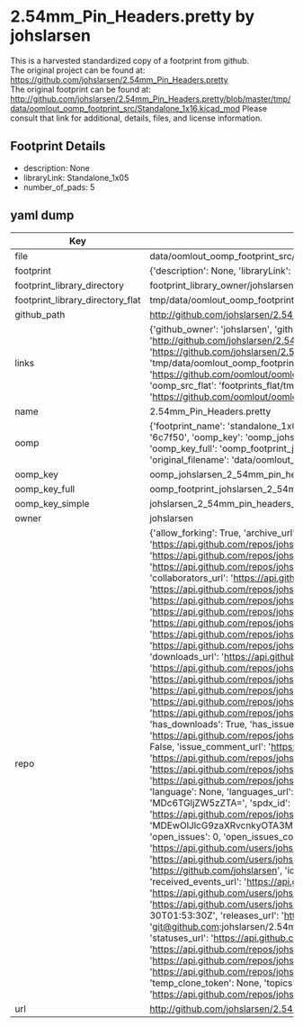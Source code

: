# 2.54mm_Pin_Headers.pretty by johslarsen  
This is a harvested standardized copy of a footprint from github.  
The original project can be found at:  
https://github.com/johslarsen/2.54mm_Pin_Headers.pretty  
The original footprint can be found at:
http://github.com/johslarsen/2.54mm_Pin_Headers.pretty/blob/master/tmp/data/oomlout_oomp_footprint_src/Standalone_1x16.kicad_mod
Please consult that link for additional, details, files, and license information.  
## Footprint Details
* description: None  
* libraryLink: Standalone_1x05  
* number_of_pads: 5  
## yaml dump  
| Key | Value |  
| --- | --- |  
| file | data/oomlout_oomp_footprint_src/2.54mm_Pin_Headers.pretty/Standalone_1x05.kicad_mod |  
| footprint | {'description': None, 'libraryLink': 'Standalone_1x05', 'number_of_pads': 5} |  
| footprint_library_directory | footprint_library_owner/johslarsen_2.54mm_Pin_Headers.pretty |  
| footprint_library_directory_flat | tmp/data/oomlout_oomp_footprint_src/footprints_flat/johslarsen_2_54mm_pin_headers_standalone_1x05/working |  
| github_path | http://github.com/johslarsen/2.54mm_Pin_Headers.pretty/blob/master/tmp/data/oomlout_oomp_footprint_src/Standalone_1x05.kicad_mod |  
| links | {'github_owner': 'johslarsen', 'github_repo_name': '2.54mm_Pin_Headers.pretty', 'github_src': 'http://github.com/johslarsen/2.54mm_Pin_Headers.pretty/blob/master/tmp/data/oomlout_oomp_footprint_src/Standalone_1x16.kicad_mod', 'github_src_repo': 'https://github.com/johslarsen/2.54mm_Pin_Headers.pretty', 'oomp_bot': 'tmp/data/oomlout_oomp_footprint_src/footprints/johslarsen_2_54mm_pin_headers_standalone_1x05/working', 'oomp_bot_github': 'https://github.com/oomlout/oomlout_oomp_footprint_bot/tree/main/tmp/data/oomlout_oomp_footprint_src/footprints/johslarsen_2_54mm_pin_headers_standalone_1x05/working', 'oomp_src_flat': 'footprints_flat/tmp/data/oomlout_oomp_footprint_src/footprints_flat/johslarsen_2_54mm_pin_headers_standalone_1x05/working', 'oomp_src_flat_github': 'https://github.com/oomlout/oomlout_oomp_footprint_src/tree/main/tmp/data/oomlout_oomp_footprint_src/footprints_flat/johslarsen_2_54mm_pin_headers_standalone_1x05/working'} |  
| name | 2.54mm_Pin_Headers.pretty |  
| oomp | {'footprint_name': 'standalone_1x05', 'library_name': '2_54mm_pin_headers', 'md5': '6c7f502af46511e58f8d868b5047c33c', 'md5_10': '6c7f502af4', 'md5_5': '6c7f5', 'md5_6': '6c7f50', 'oomp_key': 'oomp_johslarsen_2_54mm_pin_headers_standalone_1x05', 'oomp_key_extra': 'oomp_footprint_johslarsen_2_54mm_pin_headers_standalone_1x05', 'oomp_key_full': 'oomp_footprint_johslarsen_2_54mm_pin_headers_standalone_1x05_6c7f50', 'oomp_key_simple': 'johslarsen_2_54mm_pin_headers_standalone_1x05', 'original_filename': 'data/oomlout_oomp_footprint_src/2.54mm_Pin_Headers.pretty/Standalone_1x05.kicad_mod', 'owner_name': 'johslarsen'} |  
| oomp_key | oomp_johslarsen_2_54mm_pin_headers_standalone_1x05 |  
| oomp_key_full | oomp_footprint_johslarsen_2_54mm_pin_headers_standalone_1x05 |  
| oomp_key_simple | johslarsen_2_54mm_pin_headers_standalone_1x05 |  
| owner | johslarsen |  
| repo | {'allow_forking': True, 'archive_url': 'https://api.github.com/repos/johslarsen/2.54mm_Pin_Headers.pretty/{archive_format}{/ref}', 'archived': False, 'assignees_url': 'https://api.github.com/repos/johslarsen/2.54mm_Pin_Headers.pretty/assignees{/user}', 'blobs_url': 'https://api.github.com/repos/johslarsen/2.54mm_Pin_Headers.pretty/git/blobs{/sha}', 'branches_url': 'https://api.github.com/repos/johslarsen/2.54mm_Pin_Headers.pretty/branches{/branch}', 'clone_url': 'https://github.com/johslarsen/2.54mm_Pin_Headers.pretty.git', 'collaborators_url': 'https://api.github.com/repos/johslarsen/2.54mm_Pin_Headers.pretty/collaborators{/collaborator}', 'comments_url': 'https://api.github.com/repos/johslarsen/2.54mm_Pin_Headers.pretty/comments{/number}', 'commits_url': 'https://api.github.com/repos/johslarsen/2.54mm_Pin_Headers.pretty/commits{/sha}', 'compare_url': 'https://api.github.com/repos/johslarsen/2.54mm_Pin_Headers.pretty/compare/{base}...{head}', 'contents_url': 'https://api.github.com/repos/johslarsen/2.54mm_Pin_Headers.pretty/contents/{+path}', 'contributors_url': 'https://api.github.com/repos/johslarsen/2.54mm_Pin_Headers.pretty/contributors', 'created_at': '2015-01-10T21:12:01Z', 'default_branch': 'master', 'deployments_url': 'https://api.github.com/repos/johslarsen/2.54mm_Pin_Headers.pretty/deployments', 'description': 'KiCad library with miscellaneous .1" header footprints', 'disabled': False, 'downloads_url': 'https://api.github.com/repos/johslarsen/2.54mm_Pin_Headers.pretty/downloads', 'events_url': 'https://api.github.com/repos/johslarsen/2.54mm_Pin_Headers.pretty/events', 'fork': False, 'forks': 0, 'forks_count': 0, 'forks_url': 'https://api.github.com/repos/johslarsen/2.54mm_Pin_Headers.pretty/forks', 'full_name': 'johslarsen/2.54mm_Pin_Headers.pretty', 'git_commits_url': 'https://api.github.com/repos/johslarsen/2.54mm_Pin_Headers.pretty/git/commits{/sha}', 'git_refs_url': 'https://api.github.com/repos/johslarsen/2.54mm_Pin_Headers.pretty/git/refs{/sha}', 'git_tags_url': 'https://api.github.com/repos/johslarsen/2.54mm_Pin_Headers.pretty/git/tags{/sha}', 'git_url': 'git://github.com/johslarsen/2.54mm_Pin_Headers.pretty.git', 'has_discussions': False, 'has_downloads': True, 'has_issues': True, 'has_pages': False, 'has_projects': True, 'has_wiki': True, 'homepage': None, 'hooks_url': 'https://api.github.com/repos/johslarsen/2.54mm_Pin_Headers.pretty/hooks', 'html_url': 'https://github.com/johslarsen/2.54mm_Pin_Headers.pretty', 'id': 29071240, 'is_template': False, 'issue_comment_url': 'https://api.github.com/repos/johslarsen/2.54mm_Pin_Headers.pretty/issues/comments{/number}', 'issue_events_url': 'https://api.github.com/repos/johslarsen/2.54mm_Pin_Headers.pretty/issues/events{/number}', 'issues_url': 'https://api.github.com/repos/johslarsen/2.54mm_Pin_Headers.pretty/issues{/number}', 'keys_url': 'https://api.github.com/repos/johslarsen/2.54mm_Pin_Headers.pretty/keys{/key_id}', 'labels_url': 'https://api.github.com/repos/johslarsen/2.54mm_Pin_Headers.pretty/labels{/name}', 'language': None, 'languages_url': 'https://api.github.com/repos/johslarsen/2.54mm_Pin_Headers.pretty/languages', 'license': {'key': 'other', 'name': 'Other', 'node_id': 'MDc6TGljZW5zZTA=', 'spdx_id': 'NOASSERTION', 'url': None}, 'merges_url': 'https://api.github.com/repos/johslarsen/2.54mm_Pin_Headers.pretty/merges', 'milestones_url': 'https://api.github.com/repos/johslarsen/2.54mm_Pin_Headers.pretty/milestones{/number}', 'mirror_url': None, 'name': '2.54mm_Pin_Headers.pretty', 'network_count': 0, 'node_id': 'MDEwOlJlcG9zaXRvcnkyOTA3MTI0MA==', 'notifications_url': 'https://api.github.com/repos/johslarsen/2.54mm_Pin_Headers.pretty/notifications{?since,all,participating}', 'open_issues': 0, 'open_issues_count': 0, 'owner': {'avatar_url': 'https://avatars.githubusercontent.com/u/1331670?v=4', 'events_url': 'https://api.github.com/users/johslarsen/events{/privacy}', 'followers_url': 'https://api.github.com/users/johslarsen/followers', 'following_url': 'https://api.github.com/users/johslarsen/following{/other_user}', 'gists_url': 'https://api.github.com/users/johslarsen/gists{/gist_id}', 'gravatar_id': '', 'html_url': 'https://github.com/johslarsen', 'id': 1331670, 'login': 'johslarsen', 'node_id': 'MDQ6VXNlcjEzMzE2NzA=', 'organizations_url': 'https://api.github.com/users/johslarsen/orgs', 'received_events_url': 'https://api.github.com/users/johslarsen/received_events', 'repos_url': 'https://api.github.com/users/johslarsen/repos', 'site_admin': False, 'starred_url': 'https://api.github.com/users/johslarsen/starred{/owner}{/repo}', 'subscriptions_url': 'https://api.github.com/users/johslarsen/subscriptions', 'type': 'User', 'url': 'https://api.github.com/users/johslarsen'}, 'private': False, 'pulls_url': 'https://api.github.com/repos/johslarsen/2.54mm_Pin_Headers.pretty/pulls{/number}', 'pushed_at': '2022-08-30T01:53:30Z', 'releases_url': 'https://api.github.com/repos/johslarsen/2.54mm_Pin_Headers.pretty/releases{/id}', 'size': 19, 'ssh_url': 'git@github.com:johslarsen/2.54mm_Pin_Headers.pretty.git', 'stargazers_count': 0, 'stargazers_url': 'https://api.github.com/repos/johslarsen/2.54mm_Pin_Headers.pretty/stargazers', 'statuses_url': 'https://api.github.com/repos/johslarsen/2.54mm_Pin_Headers.pretty/statuses/{sha}', 'subscribers_count': 2, 'subscribers_url': 'https://api.github.com/repos/johslarsen/2.54mm_Pin_Headers.pretty/subscribers', 'subscription_url': 'https://api.github.com/repos/johslarsen/2.54mm_Pin_Headers.pretty/subscription', 'svn_url': 'https://github.com/johslarsen/2.54mm_Pin_Headers.pretty', 'tags_url': 'https://api.github.com/repos/johslarsen/2.54mm_Pin_Headers.pretty/tags', 'teams_url': 'https://api.github.com/repos/johslarsen/2.54mm_Pin_Headers.pretty/teams', 'temp_clone_token': None, 'topics': [], 'trees_url': 'https://api.github.com/repos/johslarsen/2.54mm_Pin_Headers.pretty/git/trees{/sha}', 'updated_at': '2022-08-30T01:53:33Z', 'url': 'https://api.github.com/repos/johslarsen/2.54mm_Pin_Headers.pretty', 'visibility': 'public', 'watchers': 0, 'watchers_count': 0, 'web_commit_signoff_required': False} |  
| url | http://github.com/johslarsen/2.54mm_Pin_Headers.pretty |  

